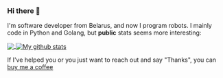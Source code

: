 ### Hi there 👋

I'm software developer from Belarus, and now I program robots.
I mainly code in Python and Golang, but <b>public</b> stats seems more interesting: 

<a href="https://github.com/l1va">
  <img align="center" src="https://github-readme-stats.vercel.app/api/top-langs/?username=l1va&layout=compact&langs_count=8&theme=radical" />
</a>


<a href="https://github.com/l1va">
  <img align="center" src="https://github-readme-stats.anuraghazra1.vercel.app/api?username=l1va&line_height=24&show_icons=true&theme=radical&layout=compact" alt="My github stats" />  
</a>  

<br/>

<!---
[![ReadMe Card](https://github-readme-stats.vercel.app/api/pin/?username=l1va&theme=radical&repo=symhen)](https://github.com/l1va/symhen)
--->
If I've helped you or you just want to reach out and say "Thanks", you can <a href="https://www.buymeacoffee.com/l1va">buy me a coffee</a>
